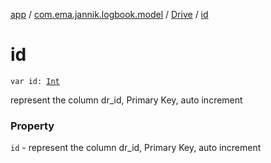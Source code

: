 [app](../../index.md) / [com.ema.jannik.logbook.model](../index.md) / [Drive](index.md) / [id](./id.md)

# id

`var id: `[`Int`](https://kotlinlang.org/api/latest/jvm/stdlib/kotlin/-int/index.html)

represent the column dr_id, Primary Key, auto increment

### Property

`id` - represent the column dr_id, Primary Key, auto increment